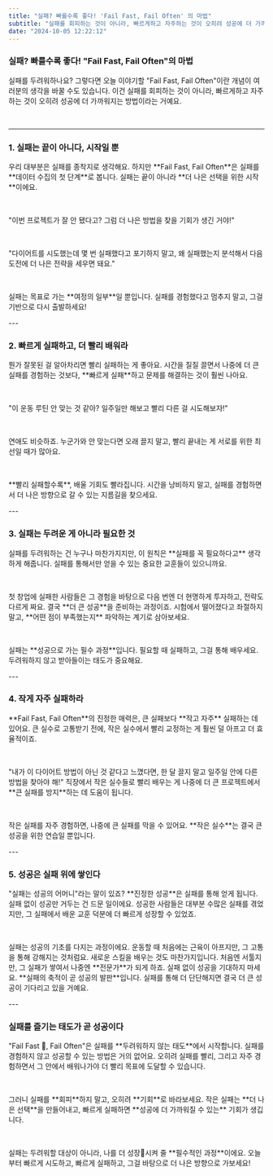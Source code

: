 ```yaml
---
title: "실패? 빠를수록 좋다! 'Fail Fast, Fail Often' 의 마법"
subtitle: "실패를 회피하는 것이 아니라, 빠르게하고 자주하는 것이 오히려 성공에 더 가까워지는 방법이라는 거예요. 'Fail Fast, Fail Often' 이란 개념이 여러분의 생각을 바꿀 수도 있습니다. 자, 그럼 실패를 바라보는 새로운 시각과 일상에서 어떻게 적용할 수 있을지 이야기해볼까요?"
date: "2024-10-05 12:22:12"
---
```

### 실패? 빠를수록 좋다! "Fail Fast, Fail Often"의 마법

<p>실패를 두려워하나요? 그렇다면 오늘 이야기할 "Fail Fast, Fail Often"이란 개념이 여러분의 생각을 바꿀 수도 있습니다. 이건 실패를 회피하는 것이 아니라, 빠르게하고 자주하는 것이 오히려 성공에 더 가까워지는 방법이라는 거예요.</p>
<br />

---

### 1. 실패는 끝이 아니다, 시작일 뿐
<p>우리 대부분은 실패를 종착지로 생각해요. 하지만 **Fail Fast, Fail Often**은 실패를 **데이터 수집의 첫 단계**로 봅니다. 실패는 끝이 아니라 **더 나은 선택을 위한 시작**이에요.
</p>
<br />
<p>"이번 프로젝트가 잘 안 됐다고? 그럼 더 나은 방법을 찾을 기회가 생긴 거야!"</p>
<br />
<p>"다이어트를 시도했는데 몇 번 실패했다고 포기하지 말고, 왜 실패했는지 분석해서 다음 도전에 더 나은 전략을 세우면 돼요."</p>
<br />
<p>실패는 목표로 가는 **여정의 일부**일 뿐입니다. 실패를 경험했다고 멈추지 말고, 그걸 기반으로 다시 출발하세요!
</p>
---

### 2. 빠르게 실패하고, 더 빨리 배워라
<p>뭔가 잘못된 걸 알아차리면 빨리 실패하는 게 좋아요. 시간을 질질 끌면서 나중에 더 큰 실패를 경험하는 것보다, **빠르게 실패**하고 문제를 해결하는 것이 훨씬 나아요.</p>
<br />
<p>"이 운동 루틴 안 맞는 것 같아? 일주일만 해보고 빨리 다른 걸 시도해보자!"</p>
<br />
<p>연애도 비슷하죠. 누군가와 안 맞는다면 오래 끌지 말고, 빨리 끝내는 게 서로를 위한 최선일 때가 많아요.</p>
<br />
<p>**빨리 실패할수록**, 배울 기회도 빨라집니다. 시간을 낭비하지 말고, 실패를 경험하면서 더 나은 방향으로 갈 수 있는 지름길을 찾으세요.
</p>
---

### 3. 실패는 두려운 게 아니라 필요한 것
<p>실패를 두려워하는 건 누구나 마찬가지지만, 이 원칙은 **실패를 꼭 필요하다고** 생각하게 해줍니다. 실패를 통해서만 얻을 수 있는 중요한 교훈들이 있으니까요.</p>
<br />
<p>첫 창업에 실패한 사람들은 그 경험을 바탕으로 다음 번엔 더 현명하게 투자하고, 전략도 다르게 짜요. 결국 **더 큰 성공**을 준비하는 과정이죠. 시험에서 떨어졌다고 좌절하지 말고, **어떤 점이 부족했는지** 파악하는 계기로 삼아보세요.</p>
<br />
<p>실패는 **성공으로 가는 필수 과정**입니다. 필요할 때 실패하고, 그걸 통해 배우세요. 두려워하지 않고 받아들이는 태도가 중요해요.
</p>
---

### 4. 작게 자주 실패하라
<p> **Fail Fast, Fail Often**의 진정한 매력은, 큰 실패보다 **작고 자주** 실패하는 데 있어요. 큰 실수로 고통받기 전에, 작은 실수에서 빨리 교정하는 게 훨씬 덜 아프고 더 효율적이죠.
</p>
<br />
<p>"내가 이 다이어트 방법이 아닌 것 같다고 느꼈다면, 한 달 끌지 말고 일주일 안에 다른 방법을 찾아야 해!" 직장에서 작은 실수들로 빨리 배우는 게 나중에 더 큰 프로젝트에서 **큰 실패를 방지**하는 데 도움이 됩니다.</p>
<br />
<p>작은 실패를 자주 경험하면, 나중에 큰 실패를 막을 수 있어요. **작은 실수**는 결국 큰 성공을 위한 연습일 뿐입니다.
</p>
---

### 5. 성공은 실패 위에 쌓인다
<p>"실패는 성공의 어머니"라는 말이 있죠? **진정한 성공**은 실패를 통해 얻게 됩니다. 실패 없이 성공만 거두는 건 드문 일이에요. 성공한 사람들은 대부분 수많은 실패를 겪었지만, 그 실패에서 배운 교훈 덕분에 더 빠르게 성장할 수 있었죠.
</p>
<br />
<p>
실패는 성공의 기초를 다지는 과정이에요. 운동할 때 처음에는 근육이 아프지만, 그 고통을 통해 강해지는 것처럼요.
새로운 스킬을 배우는 것도 마찬가지입니다. 처음엔 서툴지만, 그 실패가 쌓여서 나중엔 **전문가**가 되게 하죠.
실패 없이 성공을 기대하지 마세요. **실패의 축적이 곧 성공의 발판**입니다. 실패를 통해 더 단단해지면 결국 더 큰 성공이 기다리고 있을 거예요.
</p>
---

### 실패를 즐기는 태도가 곧 성공이다
<p>"Fail Fast 🚀, Fail Often"은 실패를 **두려워하지 않는 태도**에서 시작합니다. 실패를 경험하지 않고 성공할 수 있는 방법은 거의 없어요. 오히려 실패를 빨리, 그리고 자주 경험하면서 그 안에서 배워나가야 더 빨리 목표에 도달할 수 있습니다.</p>
<br />
<p>그러니 실패를 **회피**하지 말고, 오히려 **기회**로 바라보세요. 작은 실패는 **더 나은 선택**을 만들어내고, 빠르게 실패하면 **성공에 더 가까워질 수 있는** 기회가 생깁니다. </p>
<br />
<p>실패는 두려워할 대상이 아니라, 나를 더 성장💪시켜 줄 **필수적인 과정**이에요. 오늘부터 빠르게 시도하고, 빠르게 실패하고, 그걸 바탕으로 더 나은 방향으로 가보세요! </p>